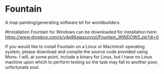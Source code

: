 # Fountain
A map painting/generating software kit for worldbuilders.

#Installation
Fountain for Windows can be downloaded for installation here: https://www.dropbox.com/s/v4p86ajasxzvszl/Fountain_WINDOWS.zip?dl=0

If you would like to install Fountain on a Linux or Macintosh operating system, please download and compile the source code provided using Mono. I will, at some point, include a binary for Linux, but I have no Linux machine upon which to perform testing so the task may fall to another poor, unfortunate soul.